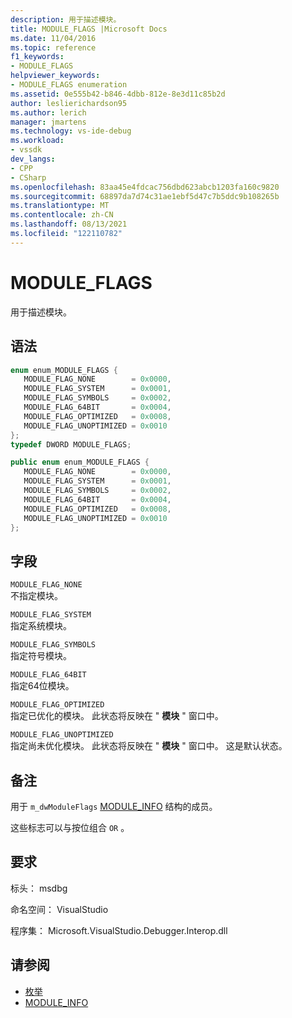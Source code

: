 ```yaml
---
description: 用于描述模块。
title: MODULE_FLAGS |Microsoft Docs
ms.date: 11/04/2016
ms.topic: reference
f1_keywords:
- MODULE_FLAGS
helpviewer_keywords:
- MODULE_FLAGS enumeration
ms.assetid: 0e555b42-b846-4dbb-812e-8e3d11c85b2d
author: leslierichardson95
ms.author: lerich
manager: jmartens
ms.technology: vs-ide-debug
ms.workload:
- vssdk
dev_langs:
- CPP
- CSharp
ms.openlocfilehash: 83aa45e4fdcac756dbd623abcb1203fa160c9820
ms.sourcegitcommit: 68897da7d74c31ae1ebf5d47c7b5ddc9b108265b
ms.translationtype: MT
ms.contentlocale: zh-CN
ms.lasthandoff: 08/13/2021
ms.locfileid: "122110782"
---
```

# <a name="module_flags"></a>MODULE_FLAGS
用于描述模块。

## <a name="syntax"></a>语法

```cpp
enum enum_MODULE_FLAGS { 
   MODULE_FLAG_NONE        = 0x0000,
   MODULE_FLAG_SYSTEM      = 0x0001,
   MODULE_FLAG_SYMBOLS     = 0x0002,
   MODULE_FLAG_64BIT       = 0x0004,
   MODULE_FLAG_OPTIMIZED   = 0x0008,
   MODULE_FLAG_UNOPTIMIZED = 0x0010
};
typedef DWORD MODULE_FLAGS;
```

```csharp
public enum enum_MODULE_FLAGS { 
   MODULE_FLAG_NONE        = 0x0000,
   MODULE_FLAG_SYSTEM      = 0x0001,
   MODULE_FLAG_SYMBOLS     = 0x0002,
   MODULE_FLAG_64BIT       = 0x0004,
   MODULE_FLAG_OPTIMIZED   = 0x0008,
   MODULE_FLAG_UNOPTIMIZED = 0x0010
};
```

## <a name="fields"></a>字段
 `MODULE_FLAG_NONE`\
 不指定模块。

 `MODULE_FLAG_SYSTEM`\
 指定系统模块。

 `MODULE_FLAG_SYMBOLS`\
 指定符号模块。

 `MODULE_FLAG_64BIT`\
 指定64位模块。

 `MODULE_FLAG_OPTIMIZED`\
 指定已优化的模块。 此状态将反映在 " **模块** " 窗口中。

 `MODULE_FLAG_UNOPTIMIZED`\
 指定尚未优化模块。 此状态将反映在 " **模块** " 窗口中。 这是默认状态。

## <a name="remarks"></a>备注
 用于 `m_dwModuleFlags` [MODULE_INFO](../../../extensibility/debugger/reference/module-info.md) 结构的成员。

 这些标志可以与按位组合 `OR` 。

## <a name="requirements"></a>要求
 标头： msdbg

 命名空间： VisualStudio

 程序集： Microsoft.VisualStudio.Debugger.Interop.dll

## <a name="see-also"></a>请参阅
- [枚举](../../../extensibility/debugger/reference/enumerations-visual-studio-debugging.md)
- [MODULE_INFO](../../../extensibility/debugger/reference/module-info.md)
